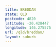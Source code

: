 ```yaml
---
title: BREDDAN
state: QLD
postcode: 4820
latitude: -20.428447
longitude: 146.275575
url: /qld/breddan/
layout: suburb
---
```

